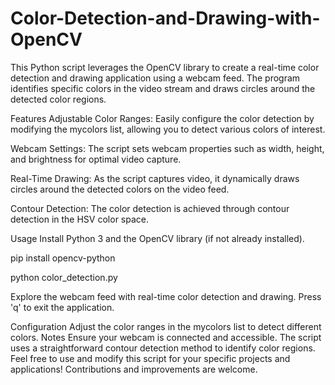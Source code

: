 # Color-Detection-and-Drawing-with-OpenCV
This Python script leverages the OpenCV library to create a real-time color detection and drawing application using a webcam feed. The program identifies specific colors in the video stream and draws circles around the detected color regions.

Features
Adjustable Color Ranges: Easily configure the color detection by modifying the mycolors list, allowing you to detect various colors of interest.

Webcam Settings: The script sets webcam properties such as width, height, and brightness for optimal video capture.

Real-Time Drawing: As the script captures video, it dynamically draws circles around the detected colors on the video feed.

Contour Detection: The color detection is achieved through contour detection in the HSV color space.

Usage
Install Python 3 and the OpenCV library (if not already installed).


pip install opencv-python

python color_detection.py

Explore the webcam feed with real-time color detection and drawing. Press 'q' to exit the application.

Configuration
Adjust the color ranges in the mycolors list to detect different colors.
Notes
Ensure your webcam is connected and accessible.
The script uses a straightforward contour detection method to identify color regions.
Feel free to use and modify this script for your specific projects and applications! Contributions and improvements are welcome.
